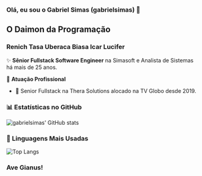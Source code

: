 ### Olá, eu sou o Gabriel Simas (gabrielsimas) 👋

## O Daimon da Programação

### Renich Tasa Uberaca Biasa Icar Lucifer

✨ **Sênior Fullstack Software Engineer** na Simasoft e Analista de Sistemas há mais de 25 anos.

🏢 **Atuação Profissional**
- 🚀 Senior Fullstack na Thera Solutions alocado na TV Globo desde 2019.

### 📊 Estatísticas no GitHub

![gabrielsimas' GitHub stats](https://github-readme-stats.vercel.app/api?username=gabrielsimas&show_icons=true&theme=dracula)

### 🚀 Linguagens Mais Usadas

![Top Langs](https://github-readme-stats.vercel.app/api/top-langs/?username=gabrielsimas&layout=compact)

### Ave Gianus!






